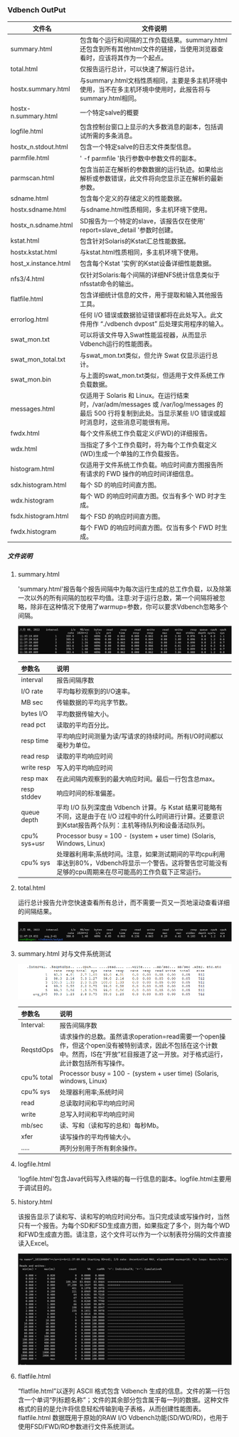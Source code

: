 ### Vdbench OutPut

| 文件名               | 文件说明                                                     |
| -------------------- | ------------------------------------------------------------ |
| summary.html         | 包含每个运行和间隔的工作负载结果。summary.html 还包含到所有其他html文件的链接，当使用浏览器查看时，应该将其作为一个起点。 |
| total.html           | 仅报告运行总计，可以快速了解运行总计。                                          |
| hostx.summary.html   | 与summary.html文档性质相同，主要是多主机环境中使用，当不在多主机环境中使用时，此报告将与summary.html相同。 |
| hostx-n.summary.html | 一个特定salve的概要                                          |
| logfile.html         | 包含控制台窗口上显示的大多数消息的副本，包括调试所需的多条消息。 |
| hostx_n.stdout.html  | 包含一个特定salve的日志文件类型信息。                        |
| parmfile.html        | ' -f parmfile '执行参数中参数文件的副本。                    |
| parmscan.html        | 包含当前正在解析的参数数据的运行轨迹。如果给出解析或参数错误，此文件将向您显示正在解析的最新参数。 |
| sdname.html          | 包含每个定义的存储定义的性能数据。                           |
| hostx.sdname.html    | 与sdname.html性质相同，多主机环境下使用。                    |
| hostx_n.sdname.html  | SD报告为一个特定的slave，该报告仅在使用' report=slave_detail '参数时创建。 |
| kstat.html           | 包含针对Solaris的Kstat汇总性能数据。                         |
| hostx.kstat.html     | 与kstat.html性质相同，多主机环境下使用。                     |
| host_x.instance.html | 包含每个Kstat '实例'的Kstat设备详细性能数据。                |
| nfs3/4.html          | 仅针对Solaris:每个间隔的详细NFS统计信息类似于nfsstat命令的输出。 |
| flatfile.html        | 包含详细统计信息的文件，用于提取和输入其他报告工具。         |
| errorlog.html        | 任何 I/O 错误或数据验证错误都将在此处写入。此文件用作 “./vdbench dvpost” 后处理实用程序的输入。 |
| swat_mon.txt         | 可以将该文件导入Swat性能监视器，从而显示Vdbench运行的性能图表。 |
| swat_mon_total.txt   | 与swat_mon.txt类似，但允许 Swat 仅显示运行总计。             |
| swat_mon.bin         | 与上面的swat_mon.txt类似，但适用于文件系统工作负载数据。     |
| messages.html        | 仅适用于 Solaris 和 Linux。在运行结束时，/var/adm/messages 或 /var/log/messages 的最后 500 行将复制到此处。当显示某些 I/O 错误或超时消息时，这些消息可能很有用。 |
| fwdx.html            | 每个文件系统工作负载定义(FWD)的详细报告。                    |
| wdx.html             | 当指定了多个工作负载时，将为每个工作负载定义(WD)生成一个单独的工作负载报告。 |
| histogram.html       | 仅适用于文件系统工作负载。响应时间直方图报告所有请求的 FWD 操作的响应时间详细信息。 |
| sdx.histogram.html   | 每个 SD 的响应时间直方图。                                   |
| wdx.histogram        | 每个 WD 的响应时间直方图。仅当有多个 WD 时才生成。           |
| fsdx.histogram.html  | 每个 FSD 的响应时间直方图。                                  |
| fwdx.histogram       | 每个 FWD 的响应时间直方图。仅当有多个 FWD 时生成。           |



##### 文件说明

1. summary.html

   'summary.html'报告每个报告间隔中为每次运行生成的总工作负载，以及除第一次以外的所有间隔的加权平均值。注意:对于运行总数，第一个间隔将被忽略，除非在这种情况下使用了warmup=参数，你可以要求Vdbench忽略多个间隔。

   ![image-20220808114842204](./Screenshots/image-20220808114842204.png)

   | 参数名       | 说明                                                         |
   | ------------ | ------------------------------------------------------------ |
   | interval     | 报告间隔序数                                                 |
   | I/O rate     | 平均每秒观察到的I/O速率。                                    |
   | MB sec       | 传输数据的平均兆字节数。                                     |
   | bytes I/O    | 平均数据传输大小。                                           |
   | read pct     | 读取的平均百分比。                                           |
   | resp time    | 平均响应时间测量为读/写请求的持续时间。所有I/O时间都以毫秒为单位。 |
   | read resp    | 读取的平均响应时间                                           |
   | write resp   | 写入的平均响应时间                                           |
   | resp max     | 在此间隔内观察到的最大响应时间。最后一行包含总max。          |
   | resp stddev  | 响应时间的标准偏差。                                         |
   | queue depth  | 平均 I/O 队列深度由 Vdbench 计算。与 Kstat 结果可能略有不同，这是由于在 I/O 过程中的什么时间进行计算。还要意识到Kstat报告两个队列：主机等待队列和设备活动队列。 |
   | cpu% sys+usr | Processor busy = 100 - (system + user time) (Solaris, Windows, Linux) |
   | cpu% sys     | 处理器利用率;系统时间。注意，如果测试期间的平均cpu利用率达到80%，Vdbench将显示一个警告。这将警告您可能没有足够的cpu周期来在尽可能高的工作负载下正常运行。 |

   

2. total.html

   运行总计报告允许您快速查看所有总计，而不需要一页又一页地滚动查看详细的间隔结果。

   <img src="./Screenshots/image-20220808114918198.png" alt="image-20220808114918198" style="zoom:80%;" />

3. summary.html 对与文件系统测试

   <img src="./Screenshots/image-20220808115102083.png" alt="image-20220808115102083" style="zoom:200%;" />

   | 参数名     | 说明                                                         |
   | ---------- | ------------------------------------------------------------ |
   | Interval:  | 报告间隔序数                                                 |
   | ReqstdOps  | 请求操作的总数。虽然请求operation=read需要一个open操作，但这个open没有被特别请求，因此不包括在这个计数中。然而，IS在“开放”栏目报道了这一开放。对于格式运行，此计数包括所有写操作。 |
   | cpu% total | Processor busy = 100 - (system + user time) (Solaris, windows, Linux) |
   | cpu% sys   | 处理器利用率;系统时间                                        |
   | read       | 总读取时间和平均响应时间                                     |
   | write      | 总写入时间和平均响应时间                                     |
   | mb/sec     | 读、写和（读和写的总和）每秒Mb。                             |
   | xfer       | 读写操作的平均传输大小。                                     |
   | .....      | 两列分别用于所有剩余操作。                                   |

4. logfile.html

   'logfile.html'包含Java代码写入终端的每一行信息的副本。logfile.html主要用于调试目的。

5. history.html

   该报告显示了读和写、读和写的响应时间分布。当只完成读或写操作时，当然只有一个报告。为每个SD和FSD生成直方图，如果指定了多个，则为每个WD和FWD生成直方图。请注意，这个文件可以作为一个以制表符分隔的文件直接读入Excel。

   ![image-20220808120230428](./Screenshots/image-20220808120230428.png)

   

6. flatfile.html

   “flatfile.html”以逐列 ASCII 格式包含 Vdbench 生成的信息。文件的第一行包含一个单词“列标题名称”；文件的其余部分包含属于每一列的数据。这种文件格式的目的是允许将信息轻松传输到电子表格，从而创建性能图表。flatfile.html 数据既用于原始的RAW I/O Vdbench功能(SD/WD/RD)，也用于使用FSD/FWD/RD参数进行文件系统测试。
